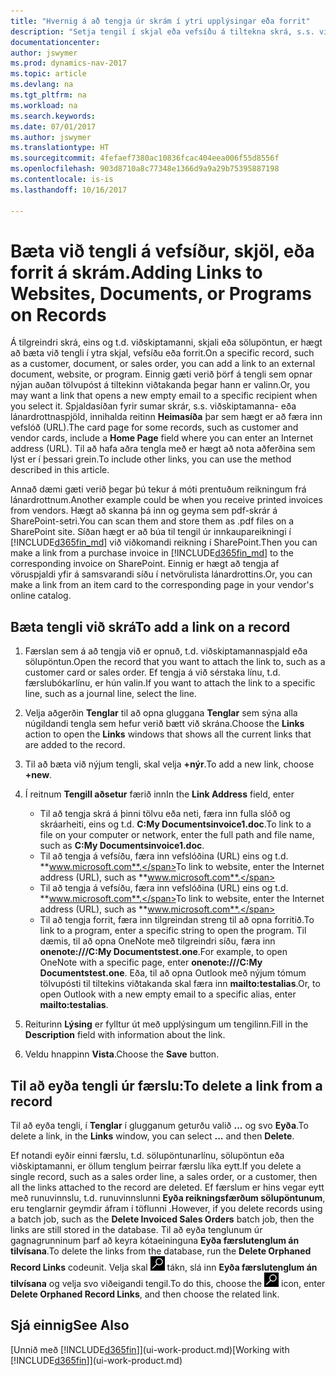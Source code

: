 ```yaml
---
title: "Hvernig á að tengja úr skrám í ytri upplýsingar eða forrit"
description: "Setja tengil í skjal eða vefsíðu á tiltekna skrá, s.s. viðskiptavin eða fylgiskjal."
documentationcenter: 
author: jswymer
ms.prod: dynamics-nav-2017
ms.topic: article
ms.devlang: na
ms.tgt_pltfrm: na
ms.workload: na
ms.search.keywords: 
ms.date: 07/01/2017
ms.author: jswymer
ms.translationtype: HT
ms.sourcegitcommit: 4fefaef7380ac10836fcac404eea006f55d8556f
ms.openlocfilehash: 903d8710a8c77348e1366d9a9a29b75395887198
ms.contentlocale: is-is
ms.lasthandoff: 10/16/2017

---
```

# <a name="adding-links-to-websites-documents-or-programs-on-records"></a><span data-ttu-id="c4452-103">Bæta við tengli á vefsíður, skjöl, eða forrit á skrám.</span><span class="sxs-lookup"><span data-stu-id="c4452-103">Adding Links to Websites, Documents, or Programs on Records</span></span>
<span data-ttu-id="c4452-104">Á tilgreindri skrá, eins og t.d. viðskiptamanni, skjali eða sölupöntun, er hægt að bæta við tengli í ytra skjal, vefsíðu eða forrit.</span><span class="sxs-lookup"><span data-stu-id="c4452-104">On a specific record, such as a customer, document, or sales order, you can add a link to an external document, website, or program.</span></span> <span data-ttu-id="c4452-105">Einnig gæti verið þörf á tengli sem opnar nýjan auðan tölvupóst á tiltekinn viðtakanda þegar hann er valinn.</span><span class="sxs-lookup"><span data-stu-id="c4452-105">Or, you may want a link that opens a new empty email to a specific recipient when you select it.</span></span> <span data-ttu-id="c4452-106">Spjaldasíðan fyrir sumar skrár, s.s. viðskiptamanna- eða lánardrottnaspjöld, innihalda reitinn **Heimasíða** þar sem hægt er að færa inn vefslóð (URL).</span><span class="sxs-lookup"><span data-stu-id="c4452-106">The card page for some records, such as customer and vendor cards, include a **Home Page** field where you can enter an Internet address (URL).</span></span> <span data-ttu-id="c4452-107">Til að hafa aðra tengla með er hægt að nota aðferðina sem lýst er í þessari grein.</span><span class="sxs-lookup"><span data-stu-id="c4452-107">To include other links, you can use the method described in this article.</span></span>

<span data-ttu-id="c4452-108">Annað dæmi gæti verið þegar þú tekur á móti prentuðum reikningum frá lánardrottnum.</span><span class="sxs-lookup"><span data-stu-id="c4452-108">Another example could be when you receive printed invoices from vendors.</span></span> <span data-ttu-id="c4452-109">Hægt að skanna þá inn og geyma sem pdf-skrár á SharePoint-setri.</span><span class="sxs-lookup"><span data-stu-id="c4452-109">You can scan them and store them as .pdf files on a SharePoint site.</span></span> <span data-ttu-id="c4452-110">Síðan hægt er að búa til tengil úr innkaupareikningi í [!INCLUDE[d365fin_md](includes/d365fin_md.md)] við viðkomandi reikning í SharePoint.</span><span class="sxs-lookup"><span data-stu-id="c4452-110">Then you can make a link from a purchase invoice in [!INCLUDE[d365fin_md](includes/d365fin_md.md)] to the corresponding invoice on  SharePoint.</span></span> <span data-ttu-id="c4452-111">Einnig er hægt að tengja af vöruspjaldi yfir á samsvarandi síðu í netvörulista lánardrottins.</span><span class="sxs-lookup"><span data-stu-id="c4452-111">Or, you can make a link from an item card to the corresponding page in your vendor's online catalog.</span></span>
  
## <a name="to-add-a-link-on-a-record"></a><span data-ttu-id="c4452-112">Bæta tengli við skrá</span><span class="sxs-lookup"><span data-stu-id="c4452-112">To add a link on a record</span></span>   
  
1.  <span data-ttu-id="c4452-113">Færslan sem á að tengja við er opnuð, t.d. viðskiptamannaspjald eða sölupöntun.</span><span class="sxs-lookup"><span data-stu-id="c4452-113">Open the record that you want to attach the link to, such as a customer card or sales order.</span></span> <span data-ttu-id="c4452-114">Ef tengja á við sérstaka línu, t.d. færslubókarlínu, er hún valin.</span><span class="sxs-lookup"><span data-stu-id="c4452-114">If you want to attach the link to a specific line, such as a journal line, select the line.</span></span>  
  
2.  <span data-ttu-id="c4452-115">Velja aðgerðin **Tenglar** til að opna gluggana **Tenglar** sem sýna alla núgildandi tengla sem hefur verið bætt við skrána.</span><span class="sxs-lookup"><span data-stu-id="c4452-115">Choose the **Links** action to open the **Links** windows that shows all the current links that are added to the record.</span></span>

3. <span data-ttu-id="c4452-116">Til að bæta við nýjum tengli, skal velja **+nýr**.</span><span class="sxs-lookup"><span data-stu-id="c4452-116">To add a new link, choose **+new**.</span></span> 
  
4.  <span data-ttu-id="c4452-117">Í reitnum **Tengill aðsetur** færið inn</span><span class="sxs-lookup"><span data-stu-id="c4452-117">In the **Link Address** field, enter</span></span>

    -   <span data-ttu-id="c4452-118">Til að tengja skrá á þinni tölvu eða neti, færa inn fulla slóð og skráarheiti, eins og t.d. **C:My Documentsinvoice1.doc**.</span><span class="sxs-lookup"><span data-stu-id="c4452-118">To link to a file on your computer or network, enter the full path and file name, such as  **C:My Documentsinvoice1.doc**.</span></span>
    -   <span data-ttu-id="c4452-119">Til að tengja á vefsíðu, færa inn vefslóðina (URL) eins og t.d. **www.microsoft.com**.</span><span class="sxs-lookup"><span data-stu-id="c4452-119">To link to website, enter the Internet address (URL), such as **www.microsoft.com**.</span></span> 
    -   <span data-ttu-id="c4452-120">Til að tengja á vefsíðu, færa inn vefslóðina (URL) eins og t.d. **www.microsoft.com**.</span><span class="sxs-lookup"><span data-stu-id="c4452-120">To link to website, enter the Internet address (URL), such as **www.microsoft.com**.</span></span> 
    -   <span data-ttu-id="c4452-121">Til að tengja forrit, færa inn tilgreindan streng til að opna forritið.</span><span class="sxs-lookup"><span data-stu-id="c4452-121">To link to a program, enter a specific string to open the program.</span></span> <span data-ttu-id="c4452-122">Til dæmis, til að opna OneNote með tilgreindri síðu, færa inn **onenote:///C:My Documentstest.one**.</span><span class="sxs-lookup"><span data-stu-id="c4452-122">For example, to open OneNote with a specific page, enter **onenote:///C:My Documentstest.one**.</span></span> <span data-ttu-id="c4452-123">Eða, til að opna Outlook með nýjum tómum tölvupósti til tiltekins viðtakanda skal færa inn **mailto:testalias**.</span><span class="sxs-lookup"><span data-stu-id="c4452-123">Or, to open Outlook with a new empty email to a specific alias, enter **mailto:testalias**.</span></span>  
  
5.  <span data-ttu-id="c4452-124">Reiturinn **Lýsing** er fylltur út með upplýsingum um tengilinn.</span><span class="sxs-lookup"><span data-stu-id="c4452-124">Fill in the **Description** field with information about the link.</span></span>  
  
6.  <span data-ttu-id="c4452-125">Veldu hnappinn **Vista**.</span><span class="sxs-lookup"><span data-stu-id="c4452-125">Choose the **Save** button.</span></span>  
  
## <a name="to-delete-a-link-from-a-record"></a><span data-ttu-id="c4452-126">Til að eyða tengli úr færslu:</span><span class="sxs-lookup"><span data-stu-id="c4452-126">To delete a link from a record</span></span>  
  
<span data-ttu-id="c4452-127">Til að eyða tengli, í **Tenglar** í glugganum geturðu valið **...** og svo **Eyða**.</span><span class="sxs-lookup"><span data-stu-id="c4452-127">To delete a link, in the **Links** window, you can select **...** and then **Delete**.</span></span>

<span data-ttu-id="c4452-128">Ef notandi eyðir einni færslu, t.d. sölupöntunarlínu, sölupöntun eða viðskiptamanni, er öllum tenglum þeirrar færslu líka eytt.</span><span class="sxs-lookup"><span data-stu-id="c4452-128">If you delete a single record, such as a sales order line, a sales order, or a customer, then all the links attached to the record are deleted.</span></span> <span data-ttu-id="c4452-129">Ef færslum er hins vegar eytt með runuvinnslu, t.d. runuvinnslunni **Eyða reikningsfærðum sölupöntunum**, eru tenglarnir geymdir áfram í töflunni .</span><span class="sxs-lookup"><span data-stu-id="c4452-129">However, if you delete records using a batch job, such as the **Delete Invoiced Sales Orders** batch job, then the links are still stored in the database.</span></span> <span data-ttu-id="c4452-130">Til að eyða tenglunum úr gagnagrunninum þarf að keyra kótaeininguna **Eyða færslutenglum án tilvísana**.</span><span class="sxs-lookup"><span data-stu-id="c4452-130">To delete the links from the database, run the **Delete Orphaned Record Links** codeunit.</span></span> <span data-ttu-id="c4452-131">Velja skal ![Leit að síðu eða skýrslu](media/ui-search/search_small.png "Leit að síðu eða skýrslu táknið") tákn, slá inn **Eyða færslutenglum án tilvísana** og velja svo viðeigandi tengil.</span><span class="sxs-lookup"><span data-stu-id="c4452-131">To do this, choose the ![Search for Page or Report](media/ui-search/search_small.png "Search for Page or Report icon") icon, enter **Delete Orphaned Record Links**, and then choose the related link.</span></span>   
  
<!-- ### To run delete orphaned record links  
  
1.  Choose the ![Search for Page or Report](media/ui-search/search_small.png "Search for Page or Report icon") icon, enter **Data Deletion**, and then choose the related link.  
  
2.  On the **Data Deletion** page, choose **Tasks**, and then choose **Delete Orphaned Record Links**.  -->
  
## <a name="see-also"></a><span data-ttu-id="c4452-132">Sjá einnig</span><span class="sxs-lookup"><span data-stu-id="c4452-132">See Also</span></span>  
<span data-ttu-id="c4452-133">[Unnið með [!INCLUDE[d365fin](includes/d365fin_md.md)]](ui-work-product.md)</span><span class="sxs-lookup"><span data-stu-id="c4452-133">[Working with [!INCLUDE[d365fin](includes/d365fin_md.md)]](ui-work-product.md)</span></span>  
